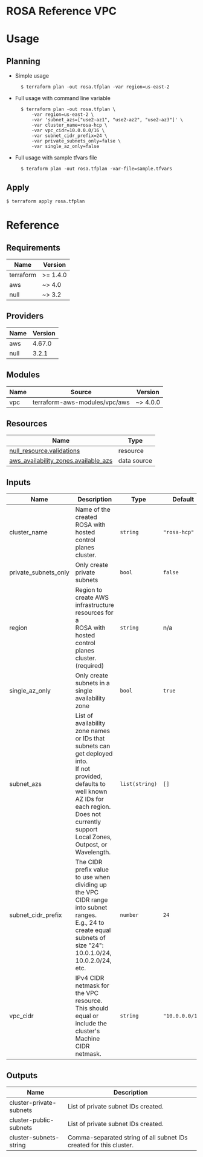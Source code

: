 # ROSA Reference VPC

# Usage

## Planning

- Simple usage

        $ terraform plan -out rosa.tfplan -var region=us-east-2

- Full usage with command line variable

        $ terraform plan -out rosa.tfplan \
            -var region=us-east-2 \
            -var 'subnet_azs=["use2-az1", "use2-az2", "use2-az3"]' \
            -var cluster_name=rosa-hcp \
            -var vpc_cidr=10.0.0.0/16 \
            -var subnet_cidr_prefix=24 \
            -var private_subnets_only=false \
            -var single_az_only=false


- Full usage with sample tfvars file

        $ teraform plan -out rosa.tfplan -var-file=sample.tfvars

## Apply

    $ terraform apply rosa.tfplan

# Reference

## Requirements

| Name | Version |
|------|---------|
| terraform | >= 1.4.0 |
| aws | ~> 4.0 |
| null | ~> 3.2 |

## Providers

| Name | Version |
|------|---------|
| aws | 4.67.0 |
| null | 3.2.1 |

## Modules

| Name | Source | Version |
|------|--------|---------|
| vpc | terraform-aws-modules/vpc/aws | ~> 4.0.0 |

## Resources

| Name | Type |
|------|------|
| [null_resource.validations](https://registry.terraform.io/providers/hashicorp/null/latest/docs/resources/resource) | resource |
| [aws_availability_zones.available_azs](https://registry.terraform.io/providers/hashicorp/aws/latest/docs/data-sources/availability_zones) | data source |

## Inputs

| Name | Description | Type | Default | Required |
|------|-------------|------|---------|:--------:|
| cluster\_name | Name of the created ROSA with hosted control planes cluster. | `string` | `"rosa-hcp"` | no |
| private\_subnets\_only | Only create private subnets | `bool` | `false` | no |
| region | Region to create AWS infrastructure resources for a<br>  ROSA with hosted control planes cluster. (required) | `string` | n/a | yes |
| single\_az\_only | Only create subnets in a single availability zone | `bool` | `true` | no |
| subnet\_azs | List of availability zone names or IDs that subnets can get deployed into.<br>  If not provided, defaults to well known AZ IDs for each region.<br>  Does not currently support Local Zones, Outpost, or Wavelength. | `list(string)` | `[]` | no |
| subnet\_cidr\_prefix | The CIDR prefix value to use when dividing up the VPC CIDR range into subnet ranges.<br>  E.g., 24 to create equal subnets of size "24": 10.0.1.0/24, 10.0.2.0/24, etc. | `number` | `24` | no |
| vpc\_cidr | IPv4 CIDR netmask for the VPC resource.<br>  This should equal or include the cluster's Machine CIDR netmask. | `string` | `"10.0.0.0/16"` | no |

## Outputs

| Name | Description |
|------|-------------|
| cluster-private-subnets | List of private subnet IDs created. |
| cluster-public-subnets | List of private subnet IDs created. |
| cluster-subnets-string | Comma-separated string of all subnet IDs created for this cluster. |